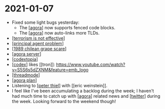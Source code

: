 # 2021-01-07

- Fixed some light bugs yesterday:
  - The [[agora]] now supports fenced code blocks.
  - The [[agora]] now auto-links more TLDs.
- [[terrorism is not effective]]
- [[principal agent problem]]
- [[1989 chilean grape scare]]
- [[agora server]]
- [[codextopia]]
- [[codex]] likes [[tron]]: https://www.youtube.com/watch?v=S5S6s5dZXNM&feature=emb_logo
- [[threadmode]]
- [[agora plan]]
- Listening to [[peter thiel]] with [[eric weinstein]].
- I feel like I've been accumulating a backlog during the week; I haven't had much time to catch up with [[agora]] related news and [[twitter]] during the week. Looking forward to the weekend though!



[//begin]: # "Autogenerated link references for markdown compatibility"
[agora]: ../agora "Agora"
[terrorism is not effective]: ../terrorism-is-not-effective "Terrorism Is Not Effective"
[principal agent problem]: ../principal-agent-problem "Principal Agent Problem"
[1989 chilean grape scare]: ../1989-chilean-grape-scare "1989 Chilean Grape Scare"
[agora server]: ../agora-server "Agora Server"
[codextopia]: ../codextopia "Codextopia"
[codex]: ../codex "Codex"
[threadmode]: ../threadmode "Threadmode"
[agora plan]: ../agora-plan "Agora Plan"
[peter thiel]: ../peter-thiel "Peter Thiel"
[twitter]: ../twitter "Twitter"
[//end]: # "Autogenerated link references"